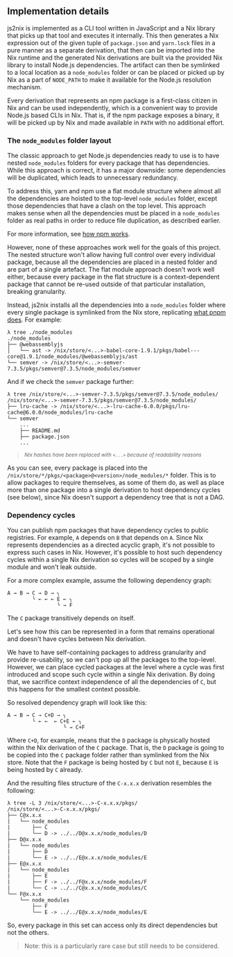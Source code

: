 ## Implementation details

js2nix is implemented as a CLI tool written in JavaScript and a Nix library that picks up that tool and executes it internally. This then generates a Nix expression out of the given tuple of `package.json` and `yarn.lock` files in a pure manner as a separate derivation, that then can be imported into the Nix runtime and the generated Nix derivations are built via the provided Nix library to install Node.js dependencies. The artifact can then be symlinked to a local location as a `node_modules` folder or can be placed or picked up by Nix as a part of `NODE_PATH` to make it available for the Node.js resolution mechanism. 

Every derivation that represents an npm package is a first-class citizen in Nix and can be used independently, which is a convenient way to provide Node.js based CLIs in Nix. That is, if the npm package exposes a binary, it will be picked up by Nix and made available in `PATH` with no additional effort.

### The `node_modules` folder layout

The classic approach to get Node.js dependencies ready to use is to have nested `node_modules` folders for every package that has dependencies. While this approach is correct, it has a major downside: some dependencies will be duplicated, which leads to unnecessary redundancy.

To address this, yarn and npm use a flat module structure where almost all the dependencies are hoisted to the top-level `node_modules` folder, except those dependencies that have a clash on the top level. This approach makes sense when all the dependencies must be placed in a `node_modules` folder as real paths in order to reduce file duplication, as described earlier.

For more information, see [how npm works](https://npm.github.io/how-npm-works-docs/npm3/how-npm3-works.html).

However, none of these approaches work well for the goals of this project. The nested structure won't allow having full control over every individual package, because all the dependencies are placed in a nested folder and are part of a single artefact. The flat module approach doesn't work well either, because every package in the flat structure is a context-dependent package that cannot be re-used outside of that particular installation, breaking granularity.

Instead, js2nix installs all the dependencies into a `node_modules` folder where every single package is symlinked from the Nix store, replicating [what pnpm does](https://www.kochan.io/nodejs/why-should-we-use-pnpm.html). For example:

```
λ tree ./node_modules
./node_modules
├── @webassemblyjs
│   └── ast -> /nix/store/<...>-babel-core-1.9.1/pkgs/babel---core@1.9.1/node_modules/@webassemblyjs/ast
└── semver -> /nix/store/<...>-semver-7.3.5/pkgs/semver@7.3.5/node_modules/semver
```

And if we check the `semver` package further:

```
λ tree /nix/store/<...>-semver-7.3.5/pkgs/semver@7.3.5/node_modules/
/nix/store/<...>-semver-7.3.5/pkgs/semver@7.3.5/node_modules/
├── lru-cache -> /nix/store/<...>-lru-cache-6.0.0/pkgs/lru-cache@6.0.0/node_modules/lru-cache
└── semver
    ...
    ├── README.md
    ├── package.json
    ...
```

> _<sup>Nix hashes have been replaced with `<...>` because of readability reasons</sup>_

As you can see, every package is placed into the `/nix/store/*/pkgs/<package>@<version>/node_modules/*` folder. This is to allow packages to require themselves, as some of them do, as well as place more than one package into a single derivation to host dependency cycles (see below), since Nix doesn't support a dependency tree that is not a DAG.

### Dependency cycles

You can publish npm packages that have dependency cycles to public registries. For example, `A` depends on `B` that depends on `A`. Since Nix represents dependencies as a directed acyclic graph, it's not possible to express such cases in Nix. However, it's possible to host such dependency cycles within a single Nix derivation so cycles will be scoped by a single module and won't leak outside. 

For a more complex example, assume the following dependency graph:

```
A → B → C → D → ╮
        ╰ ← ← ← E ← ╮
                ╰ → F
```

The `C` package transitively depends on itself. 

Let's see how this can be represented in a form that remains operational and doesn't have cycles between Nix derivation.

We have to have self-containing packages to address granularity and provide re-usability, so we can't pop up all the packages to the top-level. However, we can place cycled packages at the level where a cycle was first introduced and scope such cycle within a single Nix derivation. By doing that, we sacrifice context independence of all the dependencies of `C`, but this happens for the smallest context possible.

So resolved dependency graph will look like this:

```
A → B → C → C+D → ╮
        ╰ ← ←  ← C+E ← ╮
                  ╰ → C+F
```

Where `C+D`, for example, means that the `D` package is physically hosted within the Nix derivation of the `C` package. That is, the `D` package is going to be copied into the `C` package folder rather than symlinked from the Nix store. Note that the `F` package is being hosted by `C` but not `E`, because `E` is being hosted by `C` already.

And the resulting files structure of the `C-x.x.x` derivation resembles the following:

```
λ tree -L 3 /nix/store/<...>-C-x.x.x/pkgs/
/nix/store/<...>-C-x.x.x/pkgs/
├── C@x.x.x
|   └── node_modules
|       ├── C
|       └── D -> ../../D@x.x.x/node_modules/D
├── D@x.x.x
|   └── node_modules
|       ├── D
|       └── E -> ../../E@x.x.x/node_modules/E
├── E@x.x.x
|   └── node_modules
|       ├── E
|       ├── F -> ../../F@x.x.x/node_modules/F
|       └── C -> ../../C@x.x.x/node_modules/C
└── F@x.x.x
    └── node_modules
        ├── F
        └── E -> ../../E@x.x.x/node_modules/E
```

So, every package in this set can access only its direct dependencies but not the others.

> Note: this is a particularly rare case but still needs to be considered.
